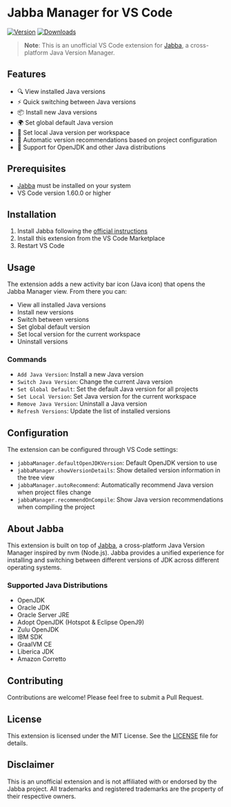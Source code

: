 # Jabba Manager for VS Code

[![Version](https://img.shields.io/visual-studio-marketplace/v/Cleudeir.jabba-manager.svg)](https://marketplace.visualstudio.com/items?itemName=Cleudeir.jabba-manager)
[![Downloads](https://img.shields.io/visual-studio-marketplace/d/Cleudeir.jabba-manager.svg)](https://marketplace.visualstudio.com/items?itemName=Cleudeir.jabba-manager)

> **Note**: This is an unofficial VS Code extension for [Jabba](https://github.com/shyiko/jabba), a cross-platform Java Version Manager.

## Features

- 🔍 View installed Java versions
- ⚡ Quick switching between Java versions
- 📦 Install new Java versions
- 🌍 Set global default Java version
- 📁 Set local Java version per workspace
- 🔄 Automatic version recommendations based on project configuration
- 🎯 Support for OpenJDK and other Java distributions

## Prerequisites

- [Jabba](https://github.com/shyiko/jabba) must be installed on your system
- VS Code version 1.60.0 or higher

## Installation

1. Install Jabba following the [official instructions](https://github.com/shyiko/jabba#installation)
2. Install this extension from the VS Code Marketplace
3. Restart VS Code

## Usage

The extension adds a new activity bar icon (Java icon) that opens the Jabba Manager view. From there you can:

- View all installed Java versions
- Install new versions
- Switch between versions
- Set global default version
- Set local version for the current workspace
- Uninstall versions

### Commands

- `Add Java Version`: Install a new Java version
- `Switch Java Version`: Change the current Java version
- `Set Global Default`: Set the default Java version for all projects
- `Set Local Version`: Set Java version for the current workspace
- `Remove Java Version`: Uninstall a Java version
- `Refresh Versions`: Update the list of installed versions

## Configuration

The extension can be configured through VS Code settings:

- `jabbaManager.defaultOpenJDKVersion`: Default OpenJDK version to use
- `jabbaManager.showVersionDetails`: Show detailed version information in the tree view
- `jabbaManager.autoRecommend`: Automatically recommend Java version when project files change
- `jabbaManager.recommendOnCompile`: Show Java version recommendations when compiling the project

## About Jabba

This extension is built on top of [Jabba](https://github.com/shyiko/jabba), a cross-platform Java Version Manager inspired by nvm (Node.js). Jabba provides a unified experience for installing and switching between different versions of JDK across different operating systems.

### Supported Java Distributions

- OpenJDK
- Oracle JDK
- Oracle Server JRE
- Adopt OpenJDK (Hotspot & Eclipse OpenJ9)
- Zulu OpenJDK
- IBM SDK
- GraalVM CE
- Liberica JDK
- Amazon Corretto

## Contributing

Contributions are welcome! Please feel free to submit a Pull Request.

## License

This extension is licensed under the MIT License. See the [LICENSE](LICENSE) file for details.

## Disclaimer

This is an unofficial extension and is not affiliated with or endorsed by the Jabba project. All trademarks and registered trademarks are the property of their respective owners.